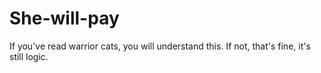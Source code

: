 # She-will-pay
If you've read warrior cats, you will understand this. If not, that's fine, it's still logic.
